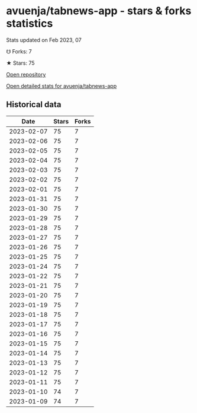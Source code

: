# avuenja/tabnews-app - stars & forks statistics

Stats updated on Feb 2023, 07

☋ Forks: 7

★ Stars: 75

[Open repository](https://github.com/avuenja/tabnews-app)

[Open detailed stats for avuenja/tabnews-app](https://reviewgithub.com/rep/avuenja/tabnews-app)

## Historical data
| Date | Stars | Forks |
|------|-------|-------|
| 2023-02-07 | 75 | 7 | 
| 2023-02-06 | 75 | 7 | 
| 2023-02-05 | 75 | 7 | 
| 2023-02-04 | 75 | 7 | 
| 2023-02-03 | 75 | 7 | 
| 2023-02-02 | 75 | 7 | 
| 2023-02-01 | 75 | 7 | 
| 2023-01-31 | 75 | 7 | 
| 2023-01-30 | 75 | 7 | 
| 2023-01-29 | 75 | 7 | 
| 2023-01-28 | 75 | 7 | 
| 2023-01-27 | 75 | 7 | 
| 2023-01-26 | 75 | 7 | 
| 2023-01-25 | 75 | 7 | 
| 2023-01-24 | 75 | 7 | 
| 2023-01-22 | 75 | 7 | 
| 2023-01-21 | 75 | 7 | 
| 2023-01-20 | 75 | 7 | 
| 2023-01-19 | 75 | 7 | 
| 2023-01-18 | 75 | 7 | 
| 2023-01-17 | 75 | 7 | 
| 2023-01-16 | 75 | 7 | 
| 2023-01-15 | 75 | 7 | 
| 2023-01-14 | 75 | 7 | 
| 2023-01-13 | 75 | 7 | 
| 2023-01-12 | 75 | 7 | 
| 2023-01-11 | 75 | 7 | 
| 2023-01-10 | 74 | 7 | 
| 2023-01-09 | 74 | 7 | 

